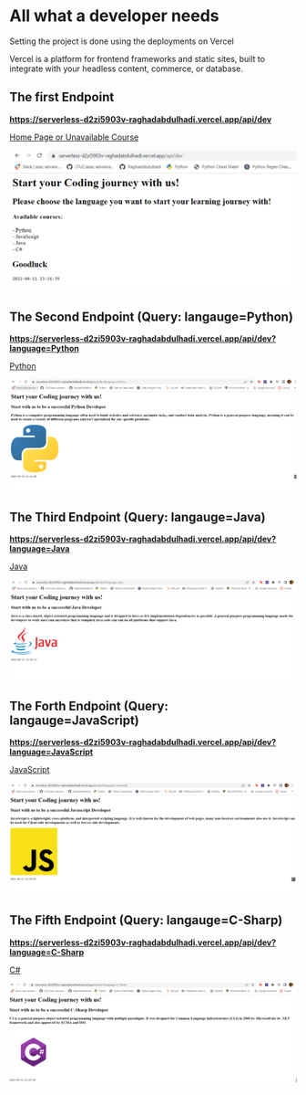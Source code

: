 # All what a developer needs
Setting the project is done using the deployments on Vercel

Vercel is a platform for frontend frameworks and static sites, built to integrate with your headless content, commerce, or database.

## The first Endpoint
**https://serverless-d2zi5903v-raghadabdulhadi.vercel.app/api/dev**

[Home Page or Unavailable Course](https://serverless-d2zi5903v-raghadabdulhadi.vercel.app/api/dev)

![Home Page](./images/homepage.PNG)

## The Second Endpoint (Query: langauge=Python)
**https://serverless-d2zi5903v-raghadabdulhadi.vercel.app/api/dev?language=Python**

[Python](https://serverless-d2zi5903v-raghadabdulhadi.vercel.app/api/dev?language=Python)

![Python](./images/pythomim.PNG)

## The Third Endpoint (Query: langauge=Java)
**https://serverless-d2zi5903v-raghadabdulhadi.vercel.app/api/dev?language=Java**

[Java](https://serverless-d2zi5903v-raghadabdulhadi.vercel.app/api/dev?language=Java)

![Java](./images/java.PNG)

## The Forth Endpoint (Query: langauge=JavaScript)
**https://serverless-d2zi5903v-raghadabdulhadi.vercel.app/api/dev?language=JavaScript**

[JavaScript](https://serverless-d2zi5903v-raghadabdulhadi.vercel.app/api/dev?language=JavaScript)

![JavaScript](./images/javascript.PNG)

## The Fifth Endpoint (Query: langauge=C-Sharp)
**https://serverless-d2zi5903v-raghadabdulhadi.vercel.app/api/dev?language=C-Sharp**

[C#](https://serverless-d2zi5903v-raghadabdulhadi.vercel.app/api/dev?language=C-Sharp)

![C#](./images/csharp.PNG)